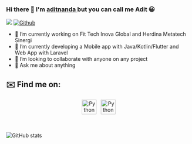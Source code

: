 ### Hi there 👋 I'm  <a href="https://aditnanda.com/" target="_blank" rel="noopener noreferrer"> aditnanda </a> but you can call me Adit 😀

![](https://visitor-badge.laobi.icu/badge?page_id=aditnanda.aditnanda)
[![Github](https://img.shields.io/github/followers/aditnanda?label=Follow&style=social)](https://github.com/aditnanda)

- 🔭 I’m currently working on Fit Tech Inova Global and Herdina Metatech Sinergi
- 🌱 I’m currently developing a Mobile app with Java/Kotlin/Flutter and Web App with Laravel
- 👯 I’m looking to collaborate with anyone on any project
- 💬 Ask me about anything

## ✉️ Find me on:


<p align="center">
 <a href="https://www.linkedin.com/in/adit-nanda" target="_blank" rel="noopener noreferrer"> <img src="https://cdn.jsdelivr.net/npm/simple-icons@v3/icons/linkedin.svg" alt="Python" height="40" style="vertical-align:top; margin:4px"></a>
 <a href="mailto:aditya.nanda0030@gmail.com"> <img src="https://cdn.jsdelivr.net/npm/simple-icons@v3/icons/gmail.svg" alt="Python" height="40" style="vertical-align:top; margin:4px"></a>
</p>

<br />


![GitHub stats](https://github-readme-stats.vercel.app/api?username=aditnanda&show_icons=true&theme=tokyonight)
